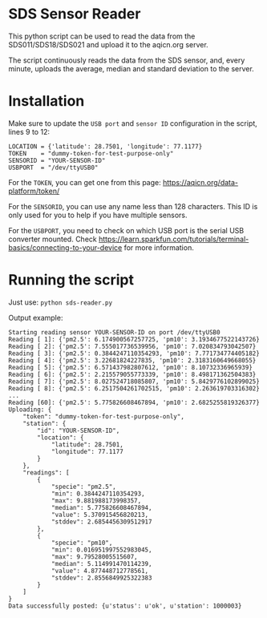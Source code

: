
# SDS Sensor Reader

This python script can be used to read the data from the SDS011/SDS18/SDS021 and upload it to the aqicn.org server.

The script continuously reads the data from the SDS sensor, and, every minute, uploads the average, median and standard deviation to the server.

# Installation

Make sure to update the `USB port` and `sensor ID` configuration in the script, lines 9 to 12:

    LOCATION = {'latitude': 28.7501, 'longitude': 77.1177}
    TOKEN    = "dummy-token-for-test-purpose-only"
    SENSORID = "YOUR-SENSOR-ID"
    USBPORT  = "/dev/ttyUSB0"

For the `TOKEN`, you can get one from this page: https://aqicn.org/data-platform/token/

For the `SENSORID`, you can use any name less than 128 characters. This ID is only used for you to help if you have multiple sensors.

For the `USBPORT`, you need to check on which USB port is the serial USB converter mounted. Check https://learn.sparkfun.com/tutorials/terminal-basics/connecting-to-your-device for more information.

# Running the script

Just use: `python sds-reader.py`

Output example:

    Starting reading sensor YOUR-SENSOR-ID on port /dev/ttyUSB0
    Reading [ 1]: {'pm2.5': 6.174900567257725, 'pm10': 3.1934677522143726}
    Reading [ 2]: {'pm2.5': 7.555017736539956, 'pm10': 7.020834793042507}
    Reading [ 3]: {'pm2.5': 0.3844247110354293, 'pm10': 7.771734774405182}
    Reading [ 4]: {'pm2.5': 3.22681824227835, 'pm10': 2.3183160649668055}
    Reading [ 5]: {'pm2.5': 6.571437982807612, 'pm10': 8.10732336965939}
    Reading [ 6]: {'pm2.5': 2.215579055773339, 'pm10': 8.498171362504383}
    Reading [ 7]: {'pm2.5': 8.027524718085807, 'pm10': 5.8429776102899025}
    Reading [ 8]: {'pm2.5': 6.2517504261702515, 'pm10': 2.263619703316302}
    ...
    Reading [60]: {'pm2.5': 5.775826608467894, 'pm10': 2.6825255819326377}
    Uploading: {
        "token": "dummy-token-for-test-purpose-only",
        "station": {
            "id": "YOUR-SENSOR-ID",
            "location": {
                "latitude": 28.7501,
                "longitude": 77.1177
            }
        },
        "readings": [
            {
                "specie": "pm2.5",
                "min": 0.3844247110354293,
                "max": 9.881988173998357,
                "median": 5.775826608467894,
                "value": 5.370915456820213,
                "stddev": 2.6854456309512917
            },
            {
                "specie": "pm10",
                "min": 0.016951997552983045,
                "max": 9.79528005515607,
                "median": 5.114991470114239,
                "value": 4.877448712778561,
                "stddev": 2.8556849925322383
            }
        ]
    }
    Data successfully posted: {u'status': u'ok', u'station': 1000003}    